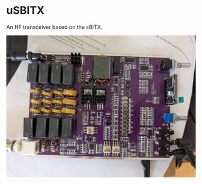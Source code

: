# uSBITX
An HF transceiver based on the sBITX.

![alt text](https://github.com/ianm8/uSBITX/blob/main/docs/uSBITX%20Complete.jpg?raw=true)
